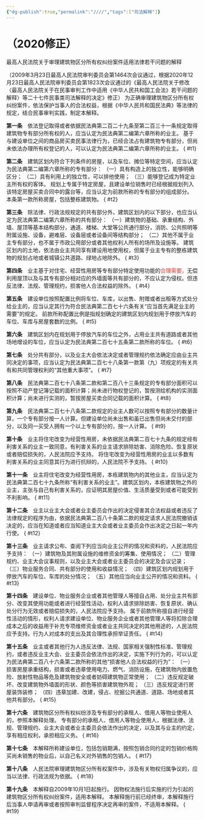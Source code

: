 ```yaml
---
{"dg-publish":true,"permalink":"////","tags":["司法解释"]}
---
```


# （2020修正）
最高人民法院关于审理建筑物区分所有权纠纷案件适用法律若干问题的解释

（2009年3月23日最高人民法院审判委员会第1464次会议通过，根据2020年12月23日最高人民法院审判委员会第1823次会议通过的《最高人民法院关于修改〈最高人民法院关于在民事审判工作中适用《中华人民共和国工会法》若干问题的解释〉等二十七件民事类司法解释的决定》修正）
为正确审理建筑物区分所有权纠纷案件，依法保护当事人的合法权益，根据《中华人民共和国民法典》等法律的规定，结合民事审判实践，制定本解释。

**第一条**　依法登记取得或者依据民法典第二百二十九条至第二百三十一条规定取得建筑物专有部分所有权的人，应当认定为民法典第二编第六章所称的业主。
基于与建设单位之间的商品房买卖民事法律行为，已经合法占有建筑物专有部分，但尚未依法办理所有权登记的人，可以认定为民法典第二编第六章所称的业主。
{ #t1}


**第二条**　建筑区划内符合下列条件的房屋，以及车位、摊位等特定空间，应当认定为民法典第二编第六章所称的专有部分：
（一）具有构造上的独立性，能够明确区分；
（二）具有利用上的独立性，可以排他使用；
（三）能够登记成为特定业主所有权的客体。
规划上专属于特定房屋，且建设单位销售时已经根据规划列入该特定房屋买卖合同中的露台等，应当认定为前款所称的专有部分的组成部分。
本条第一款所称房屋，包括整栋建筑物。
{ #t2}


**第三条**　除法律、行政法规规定的共有部分外，建筑区划内的以下部分，也应当认定为民法典第二编第六章所称的共有部分：
（一）建筑物的基础、承重结构、外墙、屋顶等基本结构部分，通道、楼梯、大堂等公共通行部分，消防、公共照明等附属设施、设备，避难层、设备层或者设备间等结构部分；
（二）其他不属于业主专有部分，也不属于市政公用部分或者其他权利人所有的场所及设施等。
建筑区划内的土地，依法由业主共同享有建设用地使用权，但属于业主专有的整栋建筑物的规划占地或者城镇公共道路、绿地占地除外。
{ #t3}


**第四条**　业主基于对住宅、经营性用房等专有部分特定使用功能的<font color="#d83931">合理需要，</font>无偿利用屋顶以及与其专有部分相对应的外墙面等共有部分的，不应认定为侵权。但违反法律、法规、管理规约，损害他人合法权益的除外。
{ #t4}


**第五条**　建设单位按照配置比例将车位、车库，以出售、附赠或者出租等方式处分给业主的，应当认定其行为符合民法典第二百七十六条有关“应当首先满足业主的需要”的规定。
前款所称配置比例是指规划确定的建筑区划内规划用于停放汽车的车位、车库与房屋套数的比例。
{ #t5}


**第六条**　建筑区划内在规划用于停放汽车的车位之外，占用业主共有道路或者其他场地增设的车位，应当认定为民法典第二百七十五条第二款所称的车位。
{ #t6}


**第七条**　处分共有部分，以及业主大会依法决定或者管理规约依法确定应由业主共同决定的事项，应当认定为民法典第二百七十八条第一款第（九）项规定的有关共有和共同管理权利的“其他重大事项”。
{ #t7}


**第八条**　民法典第二百七十八条第二款和第二百八十三条规定的专有部分面积可以按照不动产登记簿记载的面积计算；尚未进行物权登记的，暂按测绘机构的实测面积计算；尚未进行实测的，暂按房屋买卖合同记载的面积计算。
{ #t8}


**第九条**　民法典第二百七十八条第二款规定的业主人数可以按照专有部分的数量计算，一个专有部分按一人计算。但建设单位尚未出售和虽已出售但尚未交付的部分，以及同一买受人拥有一个以上专有部分的，按一人计算。
{ #t9}


**第十条**　业主将住宅改变为经营性用房，未依据民法典第二百七十九条的规定经有利害关系的业主一致同意，有利害关系的业主请求排除妨害、消除危险、恢复原状或者赔偿损失的，人民法院应予支持。
将住宅改变为经营性用房的业主以多数有利害关系的业主同意其行为进行抗辩的，人民法院不予支持。
{ #t10}


**第十一条**　业主将住宅改变为经营性用房，本栋建筑物内的其他业主，应当认定为民法典第二百七十九条所称“有利害关系的业主”。建筑区划内，本栋建筑物之外的业主，主张与自己有利害关系的，应证明其房屋价值、生活质量受到或者可能受到不利影响。
{ #t11}


**第十二条**　业主以业主大会或者业主委员会作出的决定侵害其合法权益或者违反了法律规定的程序为由，依据民法典第二百八十条第二款的规定请求人民法院撤销该决定的，应当在知道或者应当知道业主大会或者业主委员会作出决定之日起一年内行使。
{ #t12}


**第十三条**　业主请求公布、查阅下列应当向业主公开的情况和资料的，人民法院应予支持：
（一）建筑物及其附属设施的维修资金的筹集、使用情况；
（二）管理规约、业主大会议事规则，以及业主大会或者业主委员会的决定及会议记录；
（三）物业服务合同、共有部分的使用和收益情况；
（四）建筑区划内规划用于停放汽车的车位、车库的处分情况；
（五）其他应当向业主公开的情况和资料。
{ #t13}


**第十四条**　建设单位、物业服务企业或者其他管理人等擅自占用、处分业主共有部分、改变其使用功能或者进行经营性活动，权利人请求排除妨害、恢复原状、确认处分行为无效或者赔偿损失的，人民法院应予支持。
属于前款所称擅自进行经营性活动的情形，权利人请求建设单位、物业服务企业或者其他管理人等将扣除合理成本之后的收益用于补充专项维修资金或者业主共同决定的其他用途的，人民法院应予支持。行为人对成本的支出及其合理性承担举证责任。
{ #t14}


**第十五条**　业主或者其他行为人违反法律、法规、国家相关强制性标准、管理规约，或者违反业主大会、业主委员会依法作出的决定，实施下列行为的，可以认定为民法典第二百八十六条第二款所称的其他“损害他人合法权益的行为”：
（一）损害房屋承重结构，损害或者违章使用电力、燃气、消防设施，在建筑物内放置危险、放射性物品等危及建筑物安全或者妨碍建筑物正常使用；
（二）违反规定破坏、改变建筑物外墙面的形状、颜色等损害建筑物外观；
（三）违反规定进行房屋装饰装修；
（四）违章加建、改建，侵占、挖掘公共通道、道路、场地或者其他共有部分。
{ #t15}


**第十六条**　建筑物区分所有权纠纷涉及专有部分的承租人、借用人等物业使用人的，参照本解释处理。
专有部分的承租人、借用人等物业使用人，根据法律、法规、管理规约、业主大会或者业主委员会依法作出的决定，以及其与业主的约定，享有相应权利，承担相应义务。
{ #t16}


**第十七条**　本解释所称建设单位，包括包销期满，按照包销合同约定的包销价格购买尚未销售的物业后，以自己名义对外销售的包销人。
{ #t17}


**第十八条**　人民法院审理建筑物区分所有权案件中，涉及有关物权归属争议的，应当以法律、行政法规为依据。
{ #t18}


**第十九条**　本解释自2009年10月1日起施行。
因物权法施行后实施的行为引起的建筑物区分所有权纠纷案件，适用本解释。
本解释施行前已经终审，本解释施行后当事人申请再审或者按照审判监督程序决定再审的案件，不适用本解释。
{ #t19}
